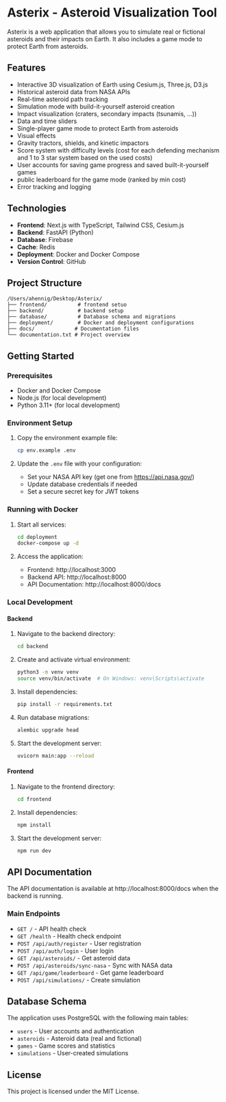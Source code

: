 # Asterix - Asteroid Visualization Tool

Asterix is a web application that allows you to simulate real or fictional asteroids and their impacts on Earth. It also includes a game mode to protect Earth from asteroids.

## Features

- Interactive 3D visualization of Earth using Cesium.js, Three.js, D3.js
- Historical asteroid data from NASA APIs
- Real-time asteroid path tracking
- Simulation mode with build-it-yourself asteroid creation
- Impact visualization (craters, secondary impacts (tsunamis, ...))
- Data and time sliders
- Single-player game mode to protect Earth from asteroids
- Visual effects
- Gravity tractors, shields, and kinetic impactors
- Score system with difficulty levels (cost for each defending mechanism and 1 to  3 star system based on the used costs)
- User accounts for saving game progress and saved built-it-yourself games
- public leaderboard for the game mode (ranked by min cost)
- Error tracking and logging

## Technologies

- **Frontend**: Next.js with TypeScript, Tailwind CSS, Cesium.js
- **Backend**: FastAPI (Python)
- **Database**: Firebase 
- **Cache**: Redis 
- **Deployment**: Docker and Docker Compose
- **Version Control**: GitHub

## Project Structure

```
/Users/ahennig/Desktop/Asterix/
├── frontend/          # frontend setuo
├── backend/           # backend setup
├── database/          # Database schema and migrations
├── deployment/        # Docker and deployment configurations
├── docs/             # Documentation files
└── documentation.txt # Project overview
```

## Getting Started

### Prerequisites

- Docker and Docker Compose
- Node.js (for local development)
- Python 3.11+ (for local development)

### Environment Setup

1. Copy the environment example file:

   ```bash
   cp env.example .env
   ```

2. Update the `.env` file with your configuration:
   - Set your NASA API key (get one from https://api.nasa.gov/)
   - Update database credentials if needed
   - Set a secure secret key for JWT tokens

### Running with Docker

1. Start all services:

   ```bash
   cd deployment
   docker-compose up -d
   ```

2. Access the application:
   - Frontend: http://localhost:3000
   - Backend API: http://localhost:8000
   - API Documentation: http://localhost:8000/docs

### Local Development

#### Backend

1. Navigate to the backend directory:

   ```bash
   cd backend
   ```

2. Create and activate virtual environment:

   ```bash
   python3 -m venv venv
   source venv/bin/activate  # On Windows: venv\Scripts\activate
   ```

3. Install dependencies:

   ```bash
   pip install -r requirements.txt
   ```

4. Run database migrations:

   ```bash
   alembic upgrade head
   ```

5. Start the development server:
   ```bash
   uvicorn main:app --reload
   ```

#### Frontend

1. Navigate to the frontend directory:

   ```bash
   cd frontend
   ```

2. Install dependencies:

   ```bash
   npm install
   ```

3. Start the development server:
   ```bash
   npm run dev
   ```

## API Documentation

The API documentation is available at http://localhost:8000/docs when the backend is running.

### Main Endpoints

- `GET /` - API health check
- `GET /health` - Health check endpoint
- `POST /api/auth/register` - User registration
- `POST /api/auth/login` - User login
- `GET /api/asteroids/` - Get asteroid data
- `POST /api/asteroids/sync-nasa` - Sync with NASA data
- `GET /api/game/leaderboard` - Get game leaderboard
- `POST /api/simulations/` - Create simulation

## Database Schema

The application uses PostgreSQL with the following main tables:

- `users` - User accounts and authentication
- `asteroids` - Asteroid data (real and fictional)
- `games` - Game scores and statistics
- `simulations` - User-created simulations

## License

This project is licensed under the MIT License.
